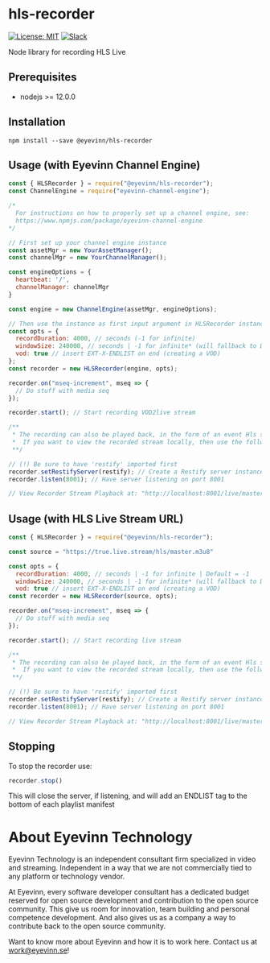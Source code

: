 # hls-recorder

[![License: MIT](https://img.shields.io/badge/License-MIT-yellow.svg)](https://opensource.org/licenses/MIT) [![Slack](http://slack.streamingtech.se/badge.svg)](http://slack.streamingtech.se)

Node library for recording HLS Live

## Prerequisites
- nodejs >= 12.0.0

## Installation

```
npm install --save @eyevinn/hls-recorder
```

## Usage (with Eyevinn Channel Engine)

```javascript
const { HLSRecorder } = require("@eyevinn/hls-recorder");
const ChannelEngine = require("eyevinn-channel-engine");

/*
  For instructions on how to properly set up a channel engine, see:
  https://www.npmjs.com/package/eyevinn-channel-engine
*/

// First set up your channel engine instance
const assetMgr = new YourAssetManager();
const channelMgr = new YourChannelManager();

const engineOptions = {
  heartbeat: '/',
  channelManager: channelMgr
}

const engine = new ChannelEngine(assetMgr, engineOptions);

// Then use the instance as first input argument in HLSRecorder instance
const opts = {
  recordDuration: 4000, // seconds (-1 for infinite)
  windowSize: 240000, // seconds | -1 for infinite* (will fallback to Default if source is not EVENT or VOD type) | Default = 300000
  vod: true // insert EXT-X-ENDLIST on end (creating a VOD)
};
const recorder = new HLSRecorder(engine, opts);

recorder.on("mseq-increment", mseq => {
  // Do stuff with media seq
});

recorder.start(); // Start recording VOD2live stream

/** 
 * The recording can also be played back, in the form of an event Hls stream.
 *  If you want to view the recorded stream locally, then use the follwoing lines: 
 **/

// (!) Be sure to have 'restify' imported first 
recorder.setRestifyServer(restify); // Create a Restify server instance in recorder
recorder.listen(8001); // Have server listening on port 8001

// View Recorder Stream Playback at: "http://localhost:8001/live/master.m3u8"
```

## Usage (with HLS Live Stream URL)

```javascript
const { HLSRecorder } = require("@eyevinn/hls-recorder");

const source = "https://true.live.stream/hls/master.m3u8"

const opts = {
  recordDuration: 4000, // seconds | -1 for infinite | Default = -1
  windowSize: 240000, // seconds | -1 for infinite* (will fallback to Default if source is not EVENT or VOD type) | Default = 300000
  vod: true // insert EXT-X-ENDLIST on end (creating a VOD)
const recorder = new HLSRecorder(source, opts);

recorder.on("mseq-increment", mseq => {
  // Do stuff with media seq
});

recorder.start(); // Start recording live stream

/** 
 * The recording can also be played back, in the form of an event Hls stream.
 *  If you want to view the recorded stream locally, then use the follwoing lines: 
 **/

// (!) Be sure to have 'restify' imported first 
recorder.setRestifyServer(restify); // Create a Restify server instance in recorder
recorder.listen(8001); // Have server listening on port 8001

// View Recorder Stream Playback at: "http://localhost:8001/live/master.m3u8"
```
## Stopping
To stop the recorder use:
```javascript
recorder.stop()
```
This will close the server, if listening, and will add an ENDLIST tag to the bottom of each playlist manifest


# About Eyevinn Technology

Eyevinn Technology is an independent consultant firm specialized in video and streaming. Independent in a way that we are not commercially tied to any platform or technology vendor.

At Eyevinn, every software developer consultant has a dedicated budget reserved for open source development and contribution to the open source community. This give us room for innovation, team building and personal competence development. And also gives us as a company a way to contribute back to the open source community.

Want to know more about Eyevinn and how it is to work here. Contact us at work@eyevinn.se!
